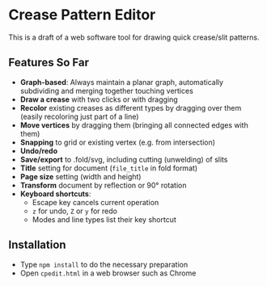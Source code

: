 # Crease Pattern Editor

This is a draft of a web software tool for drawing quick crease/slit patterns.

## Features So Far
* **Graph-based**: Always maintain a planar graph, automatically subdividing
  and merging together touching vertices
* **Draw a crease** with two clicks or with dragging
* **Recolor** existing creases as different types by dragging over them
  (easily recoloring just part of a line)
* **Move vertices** by dragging them (bringing all connected edges with them)
* **Snapping** to grid or existing vertex (e.g. from intersection)
* **Undo/redo**
* **Save/export** to .fold/svg, including cutting (unwelding) of slits
* **Title** setting for document (`file_title` in fold format)
* **Page size** setting (width and height)
* **Transform** document by reflection or 90&deg; rotation
* **Keyboard shortcuts**:
  * Escape key cancels current operation
  * `z` for undo, `Z` or `y` for redo
  * Modes and line types list their key shortcut

## Installation
* Type `npm install` to do the necessary preparation
* Open `cpedit.html` in a web browser such as Chrome
